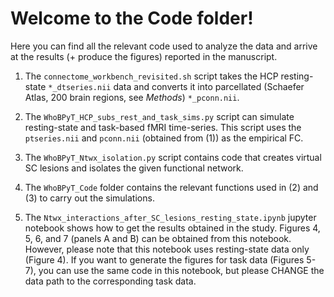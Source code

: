 # Welcome to the Code folder!  

Here you can find all the relevant code used to analyze the data and arrive at the results (+ produce the figures) reported in the manuscript.  

1) The `connectome_workbench_revisited.sh` script takes the HCP resting-state `*_dtseries.nii` data and converts it into parcellated (Schaefer Atlas, 200 brain regions, see *Methods*) `*_pconn.nii`.
   
2) The `WhoBPyT_HCP_subs_rest_and_task_sims.py` script can simulate resting-state and task-based fMRI time-series. This script uses the `ptseries.nii` and `pconn.nii` (obtained from (1)) as the empirical FC.

3) The `WhoBPyT_Ntwx_isolation.py` script contains code that creates virtual SC lesions and isolates the given functional network.

4) The `WhoBPyT_Code` folder contains the relevant functions used in (2) and (3) to carry out the simulations.
   
5) The `Ntwx_interactions_after_SC_lesions_resting_state.ipynb` jupyter notebook shows how to get the results obtained in the study. Figures 4, 5, 6, and 7 (panels A and B) can be obtained from this notebook. However, please note that this notebook uses resting-state data only (Figure 4). If you want to generate the figures for task data (Figures 5-7), you can use the same code in this notebook, but please CHANGE the data path to the corresponding task data.
